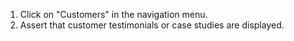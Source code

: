 1. Click on "Customers" in the navigation menu.
2. Assert that customer testimonials or case studies are displayed.